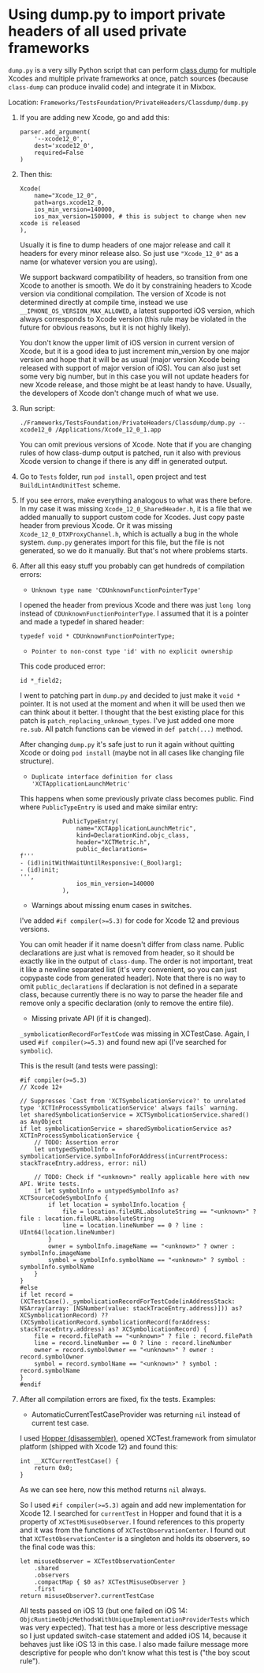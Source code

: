 # Using dump.py to import private headers of all used private frameworks

`dump.py` is a very silly Python script that can perform [class dump](ClassDump.md) for multiple Xcodes and multiple private frameworks at once, patch sources (because `class-dump` can produce invalid code) and integrate it in Mixbox.

Location: `Frameworks/TestsFoundation/PrivateHeaders/Classdump/dump.py`

1. If you are adding new Xcode, go and add this:

    ```     
    parser.add_argument(
        '--xcode12_0',
        dest='xcode12_0',
        required=False
    )
    ```

2. Then this:

    ```
    Xcode(
        name="Xcode_12_0",
        path=args.xcode12_0,
        ios_min_version=140000,
        ios_max_version=150000, # this is subject to change when new xcode is released
    ),
    ```
    
    Usually it is fine to dump headers of one major release and call it headers for every minor release also. So just use `"Xcode_12_0"` as a name (or whatever version you are using).
    
    We support backward compatibility of headers, so transition from one Xcode to another is smooth. We do it by constraining headers to Xcode version via conditional compilation. The version of Xcode is not determined directly at compile time, instead we use `__IPHONE_OS_VERSION_MAX_ALLOWED`, a latest supported iOS version, which always corresponds to Xcode version (this rule may be violated in the future for obvious reasons, but it is not highly likely).
    
    You don't know the upper limit of iOS version in current version of Xcode, but it is a good idea to just increment min_version by one major version and hope that it will be as usual (major version Xcode being released with support of major version of iOS). You can also just set some very big number, but in this case you will not update headers for new Xcode release, and those might be at least handy to have. Usually, the developers of Xcode don't change much of what we use.

3. Run script:

    ```
    ./Frameworks/TestsFoundation/PrivateHeaders/Classdump/dump.py --xcode12_0 /Applications/Xcode_12_0_1.app
    ```
    
    You can omit previous versions of Xcode. Note that if you are changing rules of how class-dump output is patched, run it also with previous Xcode version to change if there is any diff in generated output.

4. Go to `Tests` folder, run `pod install`, open project and test `BuildLintAndUnitTest` scheme.

5. If you see errors, make everything analogous to what was there before. In my case it was missing `Xcode_12_0_SharedHeader.h`, it is a file that we added manually to support custom code for Xcodes. Just copy paste header from previous Xcode. Or it was missing `Xcode_12_0_DTXProxyChannel.h`, which is actually a bug in the whole system. `dump.py` generates import for this file, but the file is not generated, so we do it manually. But that's not where problems starts.

6. After all this easy stuff you probably can get hundreds of compilation errors:

    - `Unknown type name 'CDUnknownFunctionPointerType'`
    
    I opened the header from previous Xcode and there was just `long long` instead of `CDUnknownFunctionPointerType`. I assumed that it is a pointer and made a typedef in shared header:
    
    ```
    typedef void * CDUnknownFunctionPointerType;
    ```
    
    - `Pointer to non-const type 'id' with no explicit ownership`
    
    This code produced error:
    
    ```
    id *_field2;
    ```
    
    I went to patching part in `dump.py` and decided to just make it `void *` pointer. It is not used at the moment and when it will be used then we can think about it better. I thought that the best existing place for this patch is `patch_replacing_unknown_types`. I've just added one more `re.sub`. All patch functions can be viewed in `def patch(...)` method.
    
    After changing `dump.py` it's safe just to run it again without quitting Xcode or doing `pod install` (maybe not in all cases like changing file structure).
    
    - `Duplicate interface definition for class 'XCTApplicationLaunchMetric'`
    
    This happens when some previously private class becomes public. Find where `PublicTypeEntry` is used and make similar entry:
    
    ```
                PublicTypeEntry(
                    name="XCTApplicationLaunchMetric",
                    kind=DeclarationKind.objc_class,
                    header="XCTMetric.h",
                    public_declarations=
    f'''
    - (id)initWithWaitUntilResponsive:(_Bool)arg1;
    - (id)init;
    ''',
                    ios_min_version=140000
                ),
    ```
    
    - Warnings about missing enum cases in switches.

    I've added `#if compiler(>=5.3)` for code for Xcode 12 and previous versions.
    
    You can omit header if it name doesn't differ from class name. Public declarations are just what is removed from header, so it should be exactly like in the output of `class-dump`. The order is not important, treat it like a newline separated list (it's very convenient, so you can just copypaste code from generated header). Note that there is no way to omit `public_declarations` if declaration is not defined in a separate class, because currently there is no way to parse the header file and remove only a specific declaration (only to remove the entire file).
    
    - Missing private API (if it is changed).
    
    `_symbolicationRecordForTestCode` was missing in XCTestCase. Again, I used `#if compiler(>=5.3)` and found new api (I've searched for `symbolic`).
    
    This is the result (and tests were passing):
    
    ```
    #if compiler(>=5.3)
    // Xcode 12+
    
    // Suppresses `Cast from 'XCTSymbolicationService?' to unrelated type 'XCTInProcessSymbolicationService' always fails` warning.
    let sharedSymbolicationService = XCTSymbolicationService.shared() as AnyObject
    if let symbolicationService = sharedSymbolicationService as? XCTInProcessSymbolicationService {
        // TODO: Assertion error
        let untypedSymbolInfo = symbolicationService.symbolInfoForAddress(inCurrentProcess: stackTraceEntry.address, error: nil)
        
        // TODO: Check if "<unknown>" really applicable here with new API. Write tests.
        if let symbolInfo = untypedSymbolInfo as? XCTSourceCodeSymbolInfo {
            if let location = symbolInfo.location {
                file = location.fileURL.absoluteString == "<unknown>" ? file : location.fileURL.absoluteString
                line = location.lineNumber == 0 ? line : UInt64(location.lineNumber)
            }
            owner = symbolInfo.imageName == "<unknown>" ? owner : symbolInfo.imageName
            symbol = symbolInfo.symbolName == "<unknown>" ? symbol : symbolInfo.symbolName
        }
    }
    #else
    if let record = (XCTestCase()._symbolicationRecordForTestCode(inAddressStack: NSArray(array: [NSNumber(value: stackTraceEntry.address)])) as? XCSymbolicationRecord) ?? (XCSymbolicationRecord.symbolicationRecord(forAddress: stackTraceEntry.address) as? XCSymbolicationRecord) {
        file = record.filePath == "<unknown>" ? file : record.filePath
        line = record.lineNumber == 0 ? line : record.lineNumber
        owner = record.symbolOwner == "<unknown>" ? owner : record.symbolOwner
        symbol = record.symbolName == "<unknown>" ? symbol : record.symbolName
    }
    #endif
    ```

6. After all compilation errors are fixed, fix the tests. Examples:

    - AutomaticCurrentTestCaseProvider was returning `nil` instead of current test case.
    
    I used [Hopper (disassembler)](Disassembling.md), opened XCTest.framework from simulator platform (shipped with Xcode 12) and found this:
    
    ```
    int __XCTCurrentTestCase() {
        return 0x0;
    }
    ```
    
    As we can see here, now this method returns `nil` always.
    
    So I used `#if compiler(>=5.3)` again and add new implementation for Xcode 12. I searched for `currentTest` in Hopper and found that it is a property of `XCTestMisuseObserver`. I found references to this property and it was from the functions of `XCTestObservationCenter`. I found out that `XCTestObservationCenter` is a singleton and holds its observers, so the final code was this:
    
    ```
    let misuseObserver = XCTestObservationCenter
        .shared
        .observers
        .compactMap { $0 as? XCTestMisuseObserver }
        .first
    return misuseObserver?.currentTestCase
    ```
    
    All tests passed on iOS 13 (but one failed on iOS 14: `ObjcRuntimeObjcMethodsWithUniqueImplementationProviderTests` which was very expected). That test has a more or less descriptive message so I just updated switch-case statement and added iOS 14, because it behaves just like iOS 13 in this case. I also made failure message more descriptive for people who don't know what this test is ("the boy scout rule").

